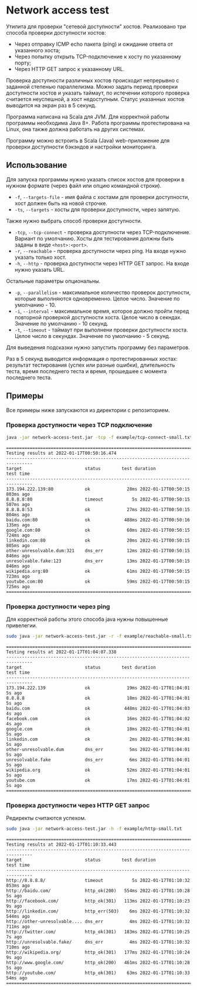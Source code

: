 # Network access test
Утилита для проверки "сетевой доступности" хостов. Реализовано три способа проверки доступности хостов:
* Через отправку ICMP echo пакета (ping) и ожидание ответа от указанного хоста;
* Через попытку открыть TCP-подключение к хосту по указанному порту;
* Через HTTP GET запрос к указанному URL.

Проверка доступности различных хостов происходит непрерывно с заданной степенью параллелизма.
Можно задать период проверки доступности хостов и указать таймаут, по истечении которого
проверка считается неуспешной, а хост недоступным. Статус указанных хостов выводится на экран раз в 5 секунд.

Программа написана на Scala для JVM. Для корректной работы программы необходима Java 8+.
Работа программы протестирована на Linux, она также должна работать на других системах.

Программу можно встроить в Scala (Java) web-приложение для проверки доступности бэкэндов и настройки мониторинга.

## Использование
Для запуска программы нужно указать список хостов для проверки в нужном формате (через файл или опцию командной строки).
* `-f`, `--targets-file` - имя файла с хостами для проверки доступности, хост должен быть на новой строчке. 
* `-ts`, `--targets` - хосты для проверки доступности, через запятую.

Также нужно выбрать способ проверки доступности. 

* `-tcp`, `--tcp-connect` - проверка доступности через TCP-подключение. Вариант по умолчанию. 
  Хосты для тестирования должны быть заданы в виде `<host>:<port>`.
* `-r`, `--reachable` - проверка доступности через ping. На входе нужно указать только хост. 
* `-h`, `--http` - проверка доступности через HTTP GET запрос. На входе нужно указать URL.

Остальные параметры опциональны.

* `-p`, `--parallelism` - максимальное количество проверок доступности, которые выполняются одновременно. 
 Целое число. Значение по умолчанию - 10.
* `-i`, `--interval` - максимальное время, которое должно пройти перед повторной проверкой доступности хоста.
 Целое число в секндах. Значение по умолчанию - 10 секунд.
* `-t`, `--timeout` - таймаут при выполнени проверки доступности хоста.
 Целое число в секундах. Значение по умолчанию - 5 секунд.

Для выведения подсказки нужно запустить программу без параметров.

Раз в 5 секунд выводится информация о протестированных хостах: результат тестирования (успех или разные ошибки), 
длительность теста, время последнего теста и время, прошедшее с момента последнего теста.

## Примеры
Все примеры ниже запускаются из директории с репозиторием.

### Проверка доступности через TCP подключение
```bash 
java -jar network-access-test.jar -tcp -f example/tcp-connect-small.txt
```

```
================================================================================
Testing results at 2022-01-17T00:50:16.474                                      
--------------------------------------------------------------------------------
target                        status        test duration              test time 
--------------------------------------------------------------------------------
173.194.222.139:80            ok              28ms 2022-01-17T00:50:15 803ms ago 
8.8.8.8:80                    timeout           5s 2022-01-17T00:50:15 507ms ago
8.8.8.8:53                    ok              27ms 2022-01-17T00:50:15 804ms ago 
baidu.com:80                  ok             488ms 2022-01-17T00:50:16 135ms ago 
google.com:80                 ok              60ms 2022-01-17T00:50:15 724ms ago 
linkedin.com:80               ok              20ms 2022-01-17T00:50:15 805ms ago 
other-unresolvable.dum:321    dns_err         12ms 2022-01-17T00:50:15 846ms ago 
unresolvable.fake:123         dns_err         13ms 2022-01-17T00:50:15 846ms ago 
wikipedia.org:80              ok              61ms 2022-01-17T00:50:15 723ms ago 
youtube.com:80                ok              59ms 2022-01-17T00:50:15 725ms ago 
================================================================================
```

### Проверка доступности через ping
Для корректной работы этого способа java нужны повышенные привелегии.
```bash
sudo java -jar network-access-test.jar -r -f example/reachable-small.txt
```
```
================================================================================
Testing results at 2022-01-17T01:04:07.338                                      
--------------------------------------------------------------------------------
target                        status        test duration              test time 
--------------------------------------------------------------------------------
173.194.222.139               ok              19ms 2022-01-17T01:04:01    5s ago 
8.8.8.8                       ok              18ms 2022-01-17T01:04:01    5s ago 
baidu.com                     ok             448ms 2022-01-17T01:04:03    4s ago 
facebook.com                  ok              16ms 2022-01-17T01:04:02    4s ago 
google.com                    ok              18ms 2022-01-17T01:04:01    5s ago 
linkedin.com                  ok               2ms 2022-01-17T01:04:01    5s ago 
other-unresolvable.dum        dns_err          5ms 2022-01-17T01:04:01    5s ago 
unresolvable.fake             dns_err          6ms 2022-01-17T01:04:01    5s ago 
wikipedia.org                 ok              52ms 2022-01-17T01:04:01    5s ago 
youtube.com                   ok              17ms 2022-01-17T01:04:01    5s ago 
================================================================================
```

### Проверка доступности через HTTP GET запрос
Редиректы считаются успехом.
```bash
sudo java -jar network-access-test.jar -h -f example/http-small.txt 
```
```
================================================================================
Testing results at 2022-01-17T01:10:33.443                                      
--------------------------------------------------------------------------------
target                        status        test duration              test time 
--------------------------------------------------------------------------------
http://8.8.8.8/               timeout           5s 2022-01-17T01:10:32 853ms ago 
http://baidu.com/             http_ok(200)   554ms 2022-01-17T01:10:28    5s ago 
http://facebook.com/          http_ok(301)   113ms 2022-01-17T01:10:23    9s ago 
http://linkedin.com/          http_err(503)    6ms 2022-01-17T01:10:32 544ms ago 
http://other-unresolvable.... dns_err          4ms 2022-01-17T01:10:32 711ms ago 
http://twitter.com/           http_ok(301)   183ms 2022-01-17T01:10:25    7s ago 
http://unresolvable.fake/     dns_err          4ms 2022-01-17T01:10:32 710ms ago 
http://wikipedia.org/         http_ok(301)   177ms 2022-01-17T01:10:24    9s ago 
http://www.google.com/        http_ok(200)   461ms 2022-01-17T01:10:28    5s ago 
http://youtube.com/           http_ok(301)    63ms 2022-01-17T01:10:33  54ms ago 
================================================================================
```